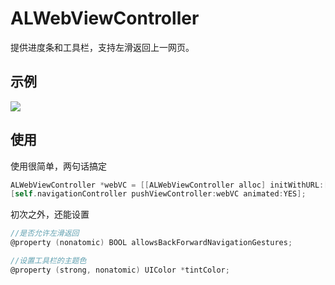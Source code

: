 # ALWebViewController
提供进度条和工具栏，支持左滑返回上一网页。

## 示例
![](images/2016/03/示例.mov.gif)
## 使用
使用很简单，两句话搞定
```objective-c
ALWebViewController *webVC = [[ALWebViewController alloc] initWithURL:[NSURL URLWithString:@"https://github.com"]];
[self.navigationController pushViewController:webVC animated:YES];
```
初次之外，还能设置
```objective-c
//是否允许左滑返回
@property (nonatomic) BOOL allowsBackForwardNavigationGestures;

//设置工具栏的主题色
@property (strong, nonatomic) UIColor *tintColor;
```
